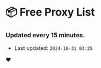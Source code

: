 # :package: Free Proxy List
### Updated every 15 minutes.

- Last updated: `2024-10-31 03:25`

:heart:
